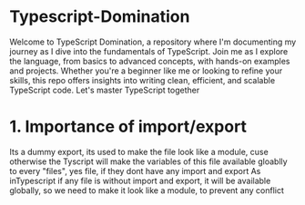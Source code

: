 # Typescript-Domination
Welcome to TypeScript Domination, a repository where I'm documenting my journey as I dive into the fundamentals of TypeScript. Join me as I explore the language, from basics to advanced concepts, with hands-on examples and projects. Whether you're a beginner like me or looking to refine your skills, this repo offers insights into writing clean, efficient, and scalable TypeScript code. Let's master TypeScript together

# 1. Importance of import/export
Its a dummy export, its used  to make the file look like a module, cuse otherwise the Tyscript will make the variables of this file available gloablly to every "files", yes file, if they dont have any import and export
As inTypescript if any file is without  import and export, it will be available globally, so we need to make it look like a module, to prevent any conflict
